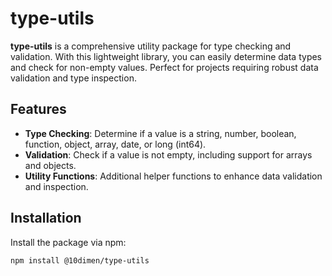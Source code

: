 # type-utils

**type-utils** is a comprehensive utility package for type checking and validation. With this lightweight library, you can easily determine data types and check for non-empty values. Perfect for projects requiring robust data validation and type inspection.

## Features

- **Type Checking**: Determine if a value is a string, number, boolean, function, object, array, date, or long (int64).
- **Validation**: Check if a value is not empty, including support for arrays and objects.
- **Utility Functions**: Additional helper functions to enhance data validation and inspection.

## Installation

Install the package via npm:

```bash
npm install @10dimen/type-utils
